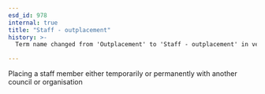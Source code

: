 ```yaml
---
esd_id: 978
internal: true
title: "Staff - outplacement"
history: >-
  Term name changed from 'Outplacement' to 'Staff - outplacement' in version 3.00.

---
```


Placing a staff member either temporarily or permanently with another council or organisation

